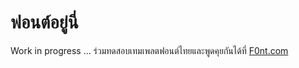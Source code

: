 # ฟอนต์อยู่นี่
Work in progress ... ร่วมทดสอบเทมเพลตฟอนต์ไทยและพูดคุยกันได้ที่ [F0nt.com](http://www.f0nt.com/forum/index.php/topic,21995.0.html)
